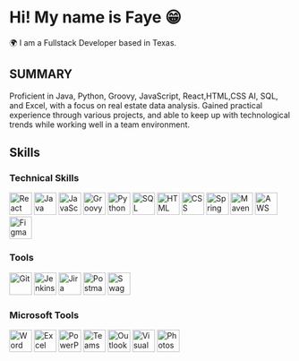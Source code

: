 # Hi! My name is Faye 😁

🌍 I am a Fullstack Developer based in Texas.

## SUMMARY

Proficient in Java, Python, Groovy, JavaScript, React,HTML,CSS AI, SQL, and Excel, with a focus on real estate data analysis. Gained practical experience through various projects, and able to keep up with technological trends while working well in a team environment.

## Skills

### Technical Skills
<p align="left">
  <img src="https://cdn.jsdelivr.net/gh/devicons/devicon/icons/react/react-original.svg" alt="React" width="40" height="40"/>
  <img src="https://cdn.jsdelivr.net/gh/devicons/devicon/icons/java/java-original.svg" alt="Java" width="40" height="40"/>
  <img src="https://cdn.jsdelivr.net/gh/devicons/devicon/icons/javascript/javascript-original.svg" alt="JavaScript" width="40" height="40"/>
  <img src="https://cdn.jsdelivr.net/gh/devicons/devicon/icons/groovy/groovy-original.svg" alt="Groovy" width="40" height="40"/>
  <img src="https://cdn.jsdelivr.net/gh/devicons/devicon/icons/python/python-original.svg" alt="Python" width="40" height="40"/>
  <img src="https://cdn.jsdelivr.net/gh/devicons/devicon/icons/mysql/mysql-original.svg" alt="SQL" width="40" height="40"/> <!-- Example for MySQL -->
  <img src="https://cdn.jsdelivr.net/gh/devicons/devicon/icons/html5/html5-original.svg" alt="HTML" width="40" height="40"/>
  <img src="https://cdn.jsdelivr.net/gh/devicons/devicon/icons/css3/css3-original.svg" alt="CSS" width="40" height="40"/>
  <img src="https://cdn.jsdelivr.net/gh/devicons/devicon/icons/spring/spring-original.svg" alt="Spring Boot" width="40" height="40"/>
  <img src="https://cdn.jsdelivr.net/gh/devicons/devicon/icons/maven/maven-original.svg" alt="Maven" width="40" height="40"/>
  <img src="https://cdn.jsdelivr.net/gh/devicons/devicon/icons/amazonwebservices/amazonwebservices-original.svg" alt="AWS" width="40" height="40"/>
  <img src="https://cdn.jsdelivr.net/gh/devicons/devicon/icons/figma/figma-original.svg" alt="Figma" width="40" height="40"/>
</p>

### Tools
<p align="left">
  <img src="https://cdn.jsdelivr.net/gh/devicons/devicon/icons/git/git-original.svg" alt="Git" width="40" height="40"/>
  <img src="https://cdn.jsdelivr.net/gh/devicons/devicon/icons/jenkins/jenkins-original.svg" alt="Jenkins" width="40" height="40"/>
  <img src="https://cdn.jsdelivr.net/gh/devicons/devicon/icons/jira/jira-original.svg" alt="Jira" width="40" height="40"/>
  <img src="https://www.vectorlogo.zone/logos/getpostman/getpostman-icon.svg" alt="Postman" width="40" height="40"/>
  <img src="https://cdn.jsdelivr.net/gh/devicons/devicon/icons/swagger/swagger-original.svg" alt="Swagger" width="40" height="40"/>
</p>

### Microsoft Tools
<p align="left">
  <img src="https://cdn.jsdelivr.net/gh/devicons/devicon/icons/word/word-original.svg" alt="Word" width="40" height="40"/> <!-- Adjust if specific icons available -->
  <img src="https://cdn.jsdelivr.net/gh/devicons/devicon/icons/excel/excel-original.svg" alt="Excel" width="40" height="40"/>
  <img src="https://cdn.jsdelivr.net/gh/devicons/devicon/icons/powerpoint/powerpoint-original.svg" alt="PowerPoint" width="40" height="40"/>
  <img src="https://cdn.jsdelivr.net/gh/devicons/devicon/icons/teams/teams-original.svg" alt="Teams" width="40" height="40"/>
  <img src="https://cdn.jsdelivr.net/gh/devicons/devicon/icons/outlook/outlook-original.svg" alt="Outlook" width="40" height="40"/>
  <img src="https://cdn.jsdelivr.net/gh/devicons/devicon/icons/visualstudio/visualstudio-plain.svg" alt="Visual Studio" width="40" height="40"/>
  <img src="https://cdn.jsdelivr.net/gh/devicons/devicon/icons/photoshop/photoshop-plain.svg" alt="Photoshop" width="40" height="40"/>
</p>




